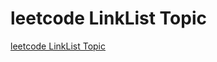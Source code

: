 # leetcode LinkList Topic
[leetcode LinkList Topic](https://aiwithcloud.com/2022/09/16/leetcode_linklist_topic/)